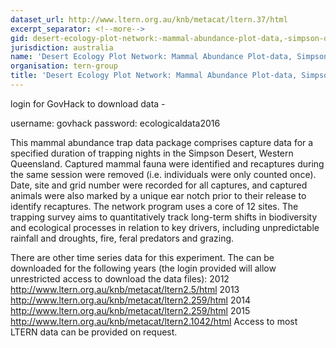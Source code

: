 ```yaml
---
dataset_url: http://www.ltern.org.au/knb/metacat/ltern.37/html
excerpt_separator: <!--more-->
gid: desert-ecology-plot-network:-mammal-abundance-plot-data,-simpson-desert,-western-queensland,-1990-2011
jurisdiction: australia
name: 'Desert Ecology Plot Network: Mammal Abundance Plot-data, Simpson Desert, Western Queensland, 1990-2011'
organisation: tern-group
title: 'Desert Ecology Plot Network: Mammal Abundance Plot-data, Simpson Desert, Western Queensland, 1990-2011'
---
```


login for GovHack to download data -

<!--more-->

username: govhack
password: ecologicaldata2016 


This mammal abundance trap data package comprises capture data for a specified duration of trapping nights in the Simpson Desert, Western Queensland. Captured mammal fauna were identified and recaptures during the same session were removed (i.e. individuals were only counted once). Date, site and grid number were recorded for all captures, and captured animals were also marked by a unique ear notch prior to their release to identify recaptures. The network program uses a core of 12 sites. The trapping survey aims to quantitatively track long-term shifts in biodiversity and ecological processes in relation to key drivers, including unpredictable rainfall and droughts, fire, feral predators and grazing.

There are other time series data for this experiment. The can be downloaded for the following years (the login provided will allow unrestricted access to download the data files):
2012 http://www.ltern.org.au/knb/metacat/ltern2.5/html
2013 http://www.ltern.org.au/knb/metacat/ltern2.259/html
2014 http://www.ltern.org.au/knb/metacat/ltern2.259/html
2015 http://www.ltern.org.au/knb/metacat/ltern2.1042/html
Access to most LTERN data can be provided on request.